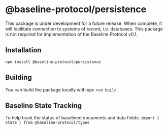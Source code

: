 # @baseline-protocol/persistence

This package is under development for a future release. When complete, it will facilitate connection to systems of record, i.e. databases. This package is not required for implementation of the Baseline Protocol v0.1.

## Installation

`npm install @baseline-protocol/persistence`

## Building

You can build the package locally with `npm run build`.

## Baseline State Tracking

To help track the status of baselined documents and data fields: `import { State } from @baseline-protocol/types`
